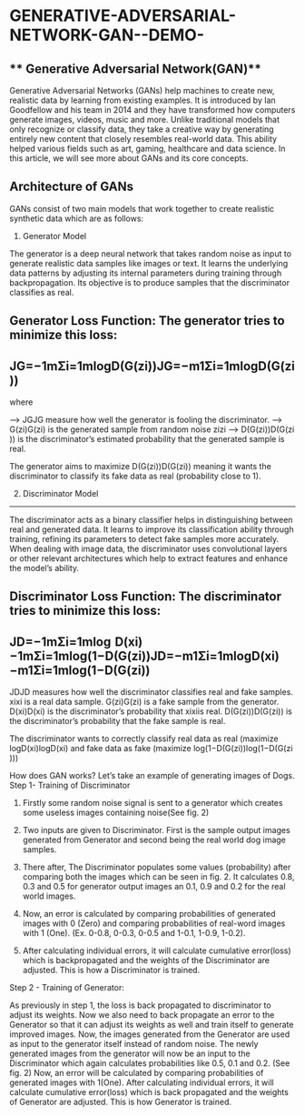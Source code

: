 # GENERATIVE-ADVERSARIAL-NETWORK-GAN--DEMO-
**
Generative Adversarial Network(GAN)**
-----------------------------------

Generative Adversarial Networks (GANs) help machines to create new, realistic data by learning from existing examples. It is introduced by Ian Goodfellow and his team in 2014 and they have transformed how computers generate images, videos, music and more. Unlike traditional models that only recognize or classify data, they take a creative way by generating entirely new content that closely resembles real-world data. This ability helped various fields such as art, gaming, healthcare and data science. In this article, we will see more about GANs and its core concepts.

Architecture of GANs
---------------------

GANs consist of two main models that work together to create realistic synthetic data which are as follows:
1. Generator Model

The generator is a deep neural network that takes random noise as input to generate realistic data samples like images or text. It learns the underlying data patterns by adjusting its internal parameters during training through backpropagation. Its objective is to produce samples that the discriminator classifies as real.

Generator Loss Function: The generator tries to minimize this loss:
--------------------------------------------
JG=−1mΣi=1mlogD(G(zi))JG​=−m1​Σi=1m​logD(G(zi​))
--------------------------------------------
where

  --> JGJG​ measure how well the generator is fooling the discriminator.
  --> G(zi)G(zi​) is the generated sample from random noise zizi​
  --> D(G(zi))D(G(zi​)) is the discriminator’s estimated probability that the generated sample is real.

The generator aims to maximize D(G(zi))D(G(zi​)) meaning it wants the discriminator to classify its fake data as real (probability close to 1).

2. Discriminator Model
-----------------------

The discriminator acts as a binary classifier helps in distinguishing between real and generated data. It learns to improve its classification ability through training, refining its parameters to detect fake samples more accurately. When dealing with image data, the discriminator uses convolutional layers or other relevant architectures which help to extract features and enhance the model’s ability.

Discriminator Loss Function: The discriminator tries to minimize this loss:
-----------------------------------------------------------------------------------
JD=−1mΣi=1mlog  D(xi)−1mΣi=1mlog(1−D(G(zi))JD​=−m1​Σi=1m​logD(xi​)−m1​Σi=1m​log(1−D(G(zi​))
-----------------------------------------------------------------------------------
  JDJD​ measures how well the discriminator classifies real and fake samples.
  xixi​ is a real data sample.
  G(zi)G(zi​) is a fake sample from the generator.
  D(xi)D(xi​) is the discriminator’s probability that xixi​ is real.
  D(G(zi))D(G(zi​)) is the discriminator’s probability that the fake sample is real.

The discriminator wants to correctly classify real data as real (maximize logD(xi)logD(xi​) and fake data as fake (maximize log(1−D(G(zi))log(1−D(G(zi​)))

How does GAN works? Let’s take an example of generating images of Dogs. Step 1- Training of Discriminator

  1. Firstly some random noise signal is sent to a generator which creates some useless images containing noise(See fig. 2)

  2. Two inputs are given to Discriminator. First is the sample output images generated from Generator and second being the real world dog image samples.
  3. There after, The Discriminator populates some values (probability) after comparing both the images which can be seen in fig. 2. It calculates 0.8, 0.3 and 0.5 for generator output images an          0.1, 0.9 and 0.2 for the real world images.
  4. Now, an error is calculated by comparing probabilities of generated images with 0 (Zero) and comparing probabilities of real-word images with 1 (One). (Ex. 0-0.8, 0-0.3, 0-0.5 and 1-0.1, 1-0.9,      1-0.2).
  5. After calculating individual errors, it will calculate cumulative error(loss) which is backpropagated and the weights of the Discriminator are adjusted. This is how a Discriminator is trained.
    
    


Step 2 - Training of Generator:

As previously in step 1, the loss is back propagated to discriminator to adjust its weights. Now we also need to back propagate an error to the Generator so that it can adjust its weights as well and train itself to generate improved images.
Now, the images generated from the Generator are used as input to the generator itself instead of random noise.
The newly generated images from the generator will now be an input to the Discriminator which again calculates probabilities like 0.5, 0.1 and 0.2. (See fig. 2)
Now, an error will be calculated by comparing probabilities of generated images with 1(One).
After calculating individual errors, it will calculate cumulative error(loss) which is back propagated and the weights of Generator are adjusted. This is how Generator is trained.
